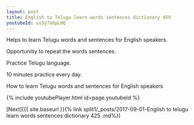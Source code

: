 ```yaml
---
layout: post
title: English to Telugu learn words sentences dictionary 459 
youtubeId: vu3y7a0pLHQ
---
```

 
 
Helps to learn Telugu words and sentences for English speakers.

Opportunitiy to repeat the words sentences. 

Practice Telugu language. 
 
10 minutes practice every day. 
 
How to learn Telugu words and sentences for English speakers 
 
{% include youtubePlayer.html id=page.youtubeId %}
 
 
[Next]({{ site.baseurl }}{% link  split1/_posts/2017-09-01-English to telugu learn words sentences dictionary 425 .md%})
 
